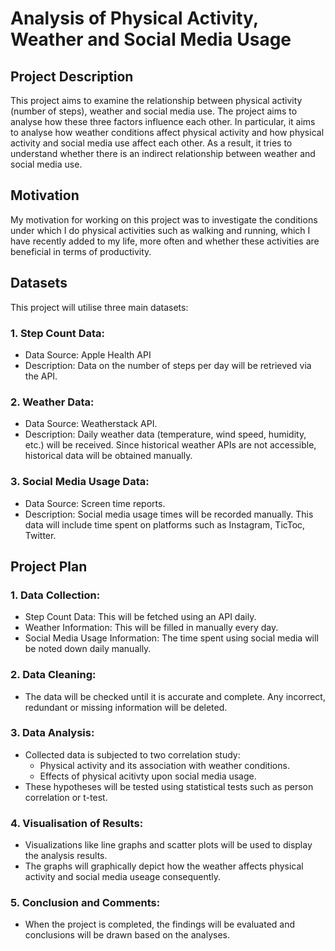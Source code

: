 # **Analysis of Physical Activity, Weather and Social Media Usage**
## **Project Description**
This project aims to examine the relationship between physical activity (number of steps), weather and social media use. The project aims to analyse how these three factors influence each other. In particular, it aims to analyse how weather conditions affect physical activity and how physical activity and social media use affect each other. As a result, it tries to understand whether there is an indirect relationship between weather and social media use.
## **Motivation**
My motivation for working on this project was to investigate the conditions under which I do physical activities such as walking and running, which I have recently added to my life, more often and whether these activities are beneficial in terms of productivity. 
## **Datasets**
This project will utilise three main datasets:
### 1. Step Count Data:
* Data Source: Apple Health API
* Description: Data on the number of steps per day will be retrieved via the API.
### 2. Weather Data:
* Data Source: Weatherstack API.
* Description: Daily weather data (temperature, wind speed, humidity, etc.) will be received. Since historical weather APIs are not accessible, historical data will be obtained manually.
### 3. Social Media Usage Data:
* Data Source: Screen time reports.
* Description: Social media usage times will be recorded manually. This data will include time spent on platforms such as Instagram, TicToc, Twitter.
## **Project Plan**
### 1. Data Collection:
* Step Count Data: This will be fetched using an API daily.
* Weather Information: This will be filled in manually every day.
* Social Media Usage Information: The time spent using social media will be noted down daily manually.
### 2. Data Cleaning:
* The data will be checked until it is accurate and complete. Any incorrect, redundant or missing information will be deleted.
### 3. Data Analysis:
* Collected data is subjected to two correlation study:
  * Physical activity and its association with weather conditions.
  *  Effects of physical acitivty upon social media usage.
* These hypotheses will be tested using statistical tests such as person correlation or t-test.
### 4. Visualisation of Results:
*  Visualizations like line graphs and scatter plots will be used to display the analysis results.
*  The graphs will graphically depict how the weather affects physical activity and social media useage consequently.
### 5. Conclusion and Comments:
*  When the project is completed, the findings will be evaluated and conclusions will be drawn based on the analyses.




